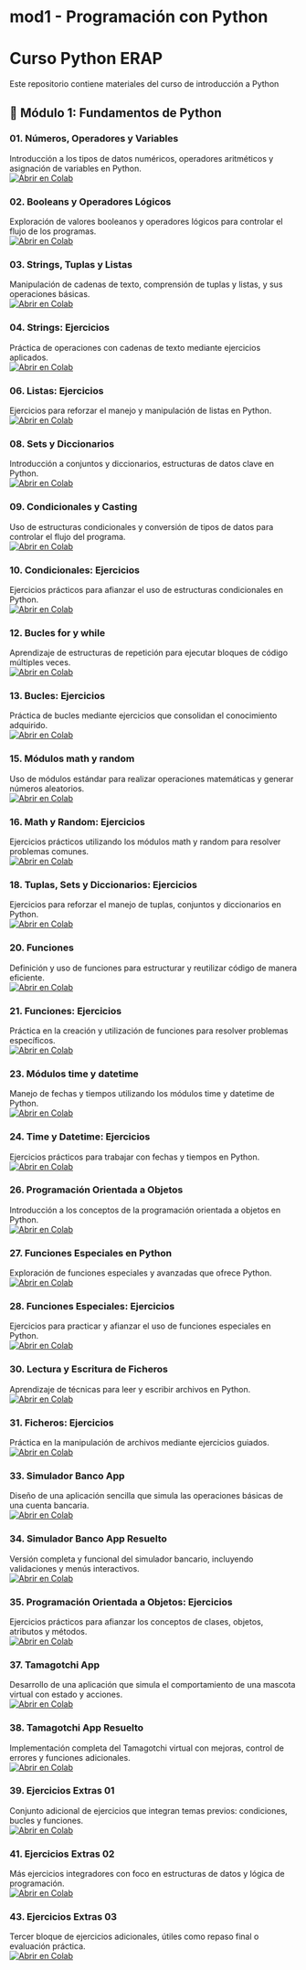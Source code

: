 # mod1 - Programación con Python

# Curso Python ERAP

Este repositorio contiene materiales del curso de introducción a Python


## 📘 Módulo 1: Fundamentos de Python

### 01. Números, Operadores y Variables  
Introducción a los tipos de datos numéricos, operadores aritméticos y asignación de variables en Python.  
[![Abrir en Colab](https://colab.research.google.com/assets/colab-badge.svg)](https://colab.research.google.com/github/para18952/cursoPython2025/blob/main/Modulo1/01.numeros_operadores_variables.ipynb)

### 02. Booleans y Operadores Lógicos  
Exploración de valores booleanos y operadores lógicos para controlar el flujo de los programas.  
[![Abrir en Colab](https://colab.research.google.com/assets/colab-badge.svg)](https://colab.research.google.com/github/para18952/cursoPython2025/blob/main/Modulo1/02.booleans_operadores_logicos.ipynb)

### 03. Strings, Tuplas y Listas  
Manipulación de cadenas de texto, comprensión de tuplas y listas, y sus operaciones básicas.  
[![Abrir en Colab](https://colab.research.google.com/assets/colab-badge.svg)](https://colab.research.google.com/github/para18952/cursoPython2025/blob/main/Modulo1/03.strings_tuples_lists.ipynb)

### 04. Strings: Ejercicios  
Práctica de operaciones con cadenas de texto mediante ejercicios aplicados.  
[![Abrir en Colab](https://colab.research.google.com/assets/colab-badge.svg)](https://colab.research.google.com/github/para18952/cursoPython2025/blob/main/Modulo1/04.strings_ejercicios.ipynb)

### 06. Listas: Ejercicios  
Ejercicios para reforzar el manejo y manipulación de listas en Python.  
[![Abrir en Colab](https://colab.research.google.com/assets/colab-badge.svg)](https://colab.research.google.com/github/para18952/cursoPython2025/blob/main/Modulo1/06.lists_ejercicios.ipynb)

### 08. Sets y Diccionarios  
Introducción a conjuntos y diccionarios, estructuras de datos clave en Python.  
[![Abrir en Colab](https://colab.research.google.com/assets/colab-badge.svg)](https://colab.research.google.com/github/para18952/cursoPython2025/blob/main/Modulo1/08.sets_dicts.ipynb)

### 09. Condicionales y Casting  
Uso de estructuras condicionales y conversión de tipos de datos para controlar el flujo del programa.  
[![Abrir en Colab](https://colab.research.google.com/assets/colab-badge.svg)](https://colab.research.google.com/github/para18952/cursoPython2025/blob/main/Modulo1/09.condicionales_casting.ipynb)

### 10. Condicionales: Ejercicios  
Ejercicios prácticos para afianzar el uso de estructuras condicionales en Python.  
[![Abrir en Colab](https://colab.research.google.com/assets/colab-badge.svg)](https://colab.research.google.com/github/para18952/cursoPython2025/blob/main/Modulo1/10.condicionales_ejercicios.ipynb)

### 12. Bucles for y while  
Aprendizaje de estructuras de repetición para ejecutar bloques de código múltiples veces.  
[![Abrir en Colab](https://colab.research.google.com/assets/colab-badge.svg)](https://colab.research.google.com/github/para18952/cursoPython2025/blob/main/Modulo1/12.bucles_for_while.ipynb)

### 13. Bucles: Ejercicios  
Práctica de bucles mediante ejercicios que consolidan el conocimiento adquirido.  
[![Abrir en Colab](https://colab.research.google.com/assets/colab-badge.svg)](https://colab.research.google.com/github/para18952/cursoPython2025/blob/main/Modulo1/13.bucles_for_while_ejercicios.ipynb)

### 15. Módulos math y random  
Uso de módulos estándar para realizar operaciones matemáticas y generar números aleatorios.  
[![Abrir en Colab](https://colab.research.google.com/assets/colab-badge.svg)](https://colab.research.google.com/github/para18952/cursoPython2025/blob/main/Modulo1/15.math_random.ipynb)

### 16. Math y Random: Ejercicios  
Ejercicios prácticos utilizando los módulos math y random para resolver problemas comunes.  
[![Abrir en Colab](https://colab.research.google.com/assets/colab-badge.svg)](https://colab.research.google.com/github/para18952/cursoPython2025/blob/main/Modulo1/16.math_random_ejercicios.ipynb)

### 18. Tuplas, Sets y Diccionarios: Ejercicios  
Ejercicios para reforzar el manejo de tuplas, conjuntos y diccionarios en Python.  
[![Abrir en Colab](https://colab.research.google.com/assets/colab-badge.svg)](https://colab.research.google.com/github/para18952/cursoPython2025/blob/main/Modulo1/18.tuplas_sets_diccionatios_ejercicios.ipynb)

### 20. Funciones  
Definición y uso de funciones para estructurar y reutilizar código de manera eficiente.  
[![Abrir en Colab](https://colab.research.google.com/assets/colab-badge.svg)](https://colab.research.google.com/github/para18952/cursoPython2025/blob/main/Modulo1/20.funciones.ipynb)

### 21. Funciones: Ejercicios  
Práctica en la creación y utilización de funciones para resolver problemas específicos.  
[![Abrir en Colab](https://colab.research.google.com/assets/colab-badge.svg)](https://colab.research.google.com/github/para18952/cursoPython2025/blob/main/Modulo1/21.funciones_ejercicios.ipynb)

### 23. Módulos time y datetime  
Manejo de fechas y tiempos utilizando los módulos time y datetime de Python.  
[![Abrir en Colab](https://colab.research.google.com/assets/colab-badge.svg)](https://colab.research.google.com/github/para18952/cursoPython2025/blob/main/Modulo1/23.time_datetime.ipynb)

### 24. Time y Datetime: Ejercicios  
Ejercicios prácticos para trabajar con fechas y tiempos en Python.  
[![Abrir en Colab](https://colab.research.google.com/assets/colab-badge.svg)](https://colab.research.google.com/github/para18952/cursoPython2025/blob/main/Modulo1/24.time_datetime_ejercicios.ipynb)

### 26. Programación Orientada a Objetos  
Introducción a los conceptos de la programación orientada a objetos en Python.  
[![Abrir en Colab](https://colab.research.google.com/assets/colab-badge.svg)](https://colab.research.google.com/github/para18952/cursoPython2025/blob/main/Modulo1/26.programación_orientada_objetos.ipynb)

### 27. Funciones Especiales en Python  
Exploración de funciones especiales y avanzadas que ofrece Python.  
[![Abrir en Colab](https://colab.research.google.com/assets/colab-badge.svg)](https://colab.research.google.com/github/para18952/cursoPython2025/blob/main/Modulo1/27.funciones_especiales_python.ipynb)

### 28. Funciones Especiales: Ejercicios  
Ejercicios para practicar y afianzar el uso de funciones especiales en Python.  
[![Abrir en Colab](https://colab.research.google.com/assets/colab-badge.svg)](https://colab.research.google.com/github/para18952/cursoPython2025/blob/main/Modulo1/28.funciones_especiales_ejercicios.ipynb)

### 30. Lectura y Escritura de Ficheros  
Aprendizaje de técnicas para leer y escribir archivos en Python.  
[![Abrir en Colab](https://colab.research.google.com/assets/colab-badge.svg)](https://colab.research.google.com/github/para18952/cursoPython2025/blob/main/Modulo1/30.lectura_escritura_ficheros.ipynb)

### 31. Ficheros: Ejercicios  
Práctica en la manipulación de archivos mediante ejercicios guiados.  
[![Abrir en Colab](https://colab.research.google.com/assets/colab-badge.svg)](https://colab.research.google.com/github/para18952/cursoPython2025/blob/main/Modulo1/31.lectura_escritura_ficheros_ejercicios.ipynb)

### 33. Simulador Banco App  
Diseño de una aplicación sencilla que simula las operaciones básicas de una cuenta bancaria.  
[![Abrir en Colab](https://colab.research.google.com/assets/colab-badge.svg)](https://colab.research.google.com/github/para18952/cursoPython2025/blob/main/Modulo1/33.simulador_banco_app.ipynb)

### 34. Simulador Banco App Resuelto  
Versión completa y funcional del simulador bancario, incluyendo validaciones y menús interactivos.  
[![Abrir en Colab](https://colab.research.google.com/assets/colab-badge.svg)](https://colab.research.google.com/github/para18952/cursoPython2025/blob/main/Modulo1/34.simulador_banco_app_resuelto.ipynb)

### 35. Programación Orientada a Objetos: Ejercicios  
Ejercicios prácticos para afianzar los conceptos de clases, objetos, atributos y métodos.  
[![Abrir en Colab](https://colab.research.google.com/assets/colab-badge.svg)](https://colab.research.google.com/github/para18952/cursoPython2025/blob/main/Modulo1/35.programación_objetos_ejercicios.ipynb)

### 37. Tamagotchi App  
Desarrollo de una aplicación que simula el comportamiento de una mascota virtual con estado y acciones.  
[![Abrir en Colab](https://colab.research.google.com/assets/colab-badge.svg)](https://colab.research.google.com/github/para18952/cursoPython2025/blob/main/Modulo1/37.tamagotchi_app.ipynb)

### 38. Tamagotchi App Resuelto  
Implementación completa del Tamagotchi virtual con mejoras, control de errores y funciones adicionales.  
[![Abrir en Colab](https://colab.research.google.com/assets/colab-badge.svg)](https://colab.research.google.com/github/para18952/cursoPython2025/blob/main/Modulo1/38.tamagotchi_app_resuelto.ipynb)

### 39. Ejercicios Extras 01  
Conjunto adicional de ejercicios que integran temas previos: condiciones, bucles y funciones.  
[![Abrir en Colab](https://colab.research.google.com/assets/colab-badge.svg)](https://colab.research.google.com/github/para18952/cursoPython2025/blob/main/Modulo1/39.ejercicios_extras_01.ipynb)

### 41. Ejercicios Extras 02  
Más ejercicios integradores con foco en estructuras de datos y lógica de programación.  
[![Abrir en Colab](https://colab.research.google.com/assets/colab-badge.svg)](https://colab.research.google.com/github/para18952/cursoPython2025/blob/main/Modulo1/41.ejercicios_extras_02.ipynb)

### 43. Ejercicios Extras 03  
Tercer bloque de ejercicios adicionales, útiles como repaso final o evaluación práctica.  
[![Abrir en Colab](https://colab.research.google.com/assets/colab-badge.svg)](https://colab.research.google.com/github/para18952/cursoPython2025/blob/main/Modulo1/43.ejercicios_extras_03.ipynb)
